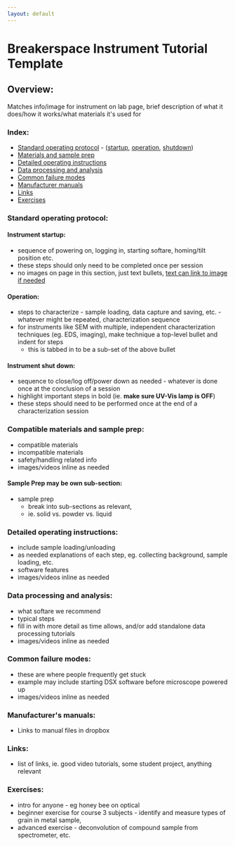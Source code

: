 ```yaml
---
layout: default
---
```

# Breakerspace Instrument Tutorial Template

## Overview:

Matches info/image for instrument on lab page, brief description of what it does/how it works/what materials it's used for

### Index:

* [Standard operating protocol](#sop) - ([startup](#startup), [operation](#operation), [shutdown](#shutdown))
* [Materials and sample prep](#materials)
* [Detailed operating instructions](#details)
* [Data processing and analysis](#data)
* [Common failure modes](#failures)
* [Manufacturer manuals](#manuals)
* [Links](#links)
* [Exercises](#exercises)

<a name="sop"></a>
### Standard operating protocol:

<a name="startup"></a> 
#### Instrument startup:

* sequence of powering on, logging in, starting softare, homing/tilt position etc.
* these steps should only need to be completed once per session
* no images on page in this section, just text bullets, [text can link to image if needed](../assets/img/tutorials/template/ftir-switch.JPG)

<a name="operation"></a>
#### Operation: 

* steps to characterize - sample loading, data capture and saving, etc. - whatever might be repeated, characterization sequence
* for instruments like SEM with multiple, independent characterization techniques (eg. EDS, imaging), make technique a top-level bullet and indent for steps
	* this is tabbed in to be a sub-set of the above bullet

<a name="shutdown"></a>
####  Instrument shut down:

* sequence to close/log off/power down as needed - whatever is done once at the conclusion of a session
* highlight important steps in bold (ie. __make sure UV-Vis lamp is OFF__)
* these steps should need to be performed once at the end of a characterization session

<a name="materials"></a> 
### Compatible materials and sample prep: 

* compatible materials
* incompatible materials
* safety/handling related info
* images/videos inline as needed

#### Sample Prep may be own sub-section:

* sample prep
	* break into sub-sections as relevant, 
	* ie. solid vs. powder vs. liquid

<a name="details"></a> 
### Detailed operating instructions: 

* include sample loading/unloading
* as needed explanations of each step, eg. collecting background, sample loading, etc.
* software features
* images/videos inline as needed

<a name="data"></a>
### Data processing and analysis:

* what softare we recommend
* typical steps
* fill in with more detail as time allows, and/or add standalone data processing tutorials
* images/videos inline as needed

<a name="failures"></a>
### Common failure modes:

* these are where people frequently get stuck
* example may include starting DSX software before microscope powered up
* images/videos inline as needed

<a name="manuals"></a>
### Manufacturer's manuals:

* Links to manual files in dropbox

<a name="links"></a>
### Links:

* list of links, ie. good video tutorials, some student project, anything relevant

<a name="exercises"></a>
### Exercises:

* intro for anyone - eg honey bee on optical
* beginner exercise for course 3 subjects - identify and measure types of grain in metal sample, 
* advanced exercise - deconvolution of compound sample from spectrometer, etc.